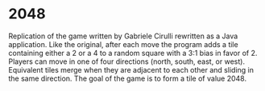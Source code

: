 # 2048
Replication of the game written by Gabriele Cirulli rewritten as a Java application.
Like the original, after each move the program adds a tile containing either a 2 or a 4 to a random square with a 3:1 bias in favor of 2.
Players can move in one of four directions (north, south, east, or west). 
Equivalent tiles merge when they are adjacent to each other and sliding in the same direction.
The goal of the game is to form a tile of value 2048. 
